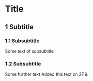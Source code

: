 # Title

## 1 Subtitle

### 1.1 Subsubtitle

Some text of subsubtitle

### 1.2 Subsubtitle

Some further text<n>
Added this text on 27.9.